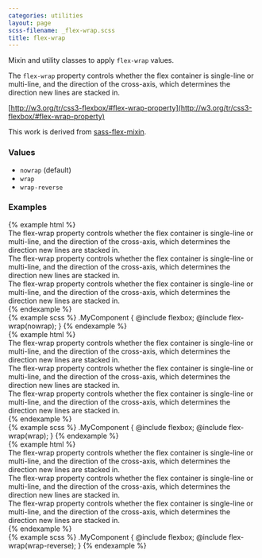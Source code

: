 ```yaml
---
categories: utilities
layout: page
scss-filename: _flex-wrap.scss
title: flex-wrap
---
```

Mixin and utility classes to apply `flex-wrap` values.

The `flex-wrap` property controls whether the flex container is single-line or multi-line, and the direction of the cross-axis, which determines the direction new lines are stacked in.

[http://w3.org/tr/css3-flexbox/#flex-wrap-property](http://w3.org/tr/css3-flexbox/#flex-wrap-property)

This work is derived from [sass-flex-mixin](https://github.com/mastastealth/sass-flex-mixin).

### Values
* `nowrap` (default)
* `wrap`
* `wrap-reverse`

### Examples
<div class="DocsExample DocsExample--grouped DocsExample--labelUtilityClasses">
{% example html %}
<div class="u-flexbox u-flex-wrap--nowrap">
  <div class="u-background-color--gray-15">The flex-wrap property controls whether the flex container is single-line or multi-line, and the direction of the cross-axis, which determines the direction new lines are stacked in.</div>
  <div class="u-background-color--gray-12">The flex-wrap property controls whether the flex container is single-line or multi-line, and the direction of the cross-axis, which determines the direction new lines are stacked in.</div>
  <div class="u-background-color--gray-10">The flex-wrap property controls whether the flex container is single-line or multi-line, and the direction of the cross-axis, which determines the direction new lines are stacked in.</div>
</div>
{% endexample %}
</div>

<div class="DocsExample DocsExample--labelMixins DocsExample--renderHidden">
{% example scss %}
.MyComponent {
  @include flexbox;
  @include flex-wrap(nowrap);
}
{% endexample %}
</div>


<div class="DocsExample DocsExample--grouped DocsExample--labelUtilityClasses">
{% example html %}
<div class="u-flexbox u-flex-wrap--wrap">
  <div class="u-background-color--gray-15">The flex-wrap property controls whether the flex container is single-line or multi-line, and the direction of the cross-axis, which determines the direction new lines are stacked in.</div>
  <div class="u-background-color--gray-12">The flex-wrap property controls whether the flex container is single-line or multi-line, and the direction of the cross-axis, which determines the direction new lines are stacked in.</div>
  <div class="u-background-color--gray-10">The flex-wrap property controls whether the flex container is single-line or multi-line, and the direction of the cross-axis, which determines the direction new lines are stacked in.</div>
</div>
{% endexample %}
</div>

<div class="DocsExample DocsExample--labelMixins DocsExample--renderHidden">
{% example scss %}
.MyComponent {
  @include flexbox;
  @include flex-wrap(wrap);
}
{% endexample %}
</div>


<div class="DocsExample DocsExample--grouped DocsExample--labelUtilityClasses">
{% example html %}
<div class="u-flexbox u-flex-wrap--wrap-reverse">
  <div class="u-background-color--gray-15">The flex-wrap property controls whether the flex container is single-line or multi-line, and the direction of the cross-axis, which determines the direction new lines are stacked in.</div>
  <div class="u-background-color--gray-12">The flex-wrap property controls whether the flex container is single-line or multi-line, and the direction of the cross-axis, which determines the direction new lines are stacked in.</div>
  <div class="u-background-color--gray-10">The flex-wrap property controls whether the flex container is single-line or multi-line, and the direction of the cross-axis, which determines the direction new lines are stacked in.</div>
</div>
{% endexample %}
</div>

<div class="DocsExample DocsExample--labelMixins DocsExample--renderHidden">
{% example scss %}
.MyComponent {
  @include flexbox;
  @include flex-wrap(wrap-reverse);
}
{% endexample %}
</div>
